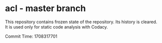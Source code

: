 # acl - master branch

This repository contains frozen state of the repository.
Its history is cleared. It is used only for static code
analysis with Codacy.

Commit Time: 1708317701